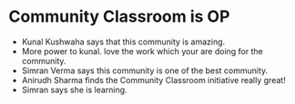 # Community Classroom is OP

- Kunal Kushwaha says that this community is amazing.
- More power to kunal. love the work which your are doing for the community.
- Simran Verma says this community is one of the best community.
- Anirudh Sharma finds the Community Classroom initiative really great!
- Simran says she is learning.
